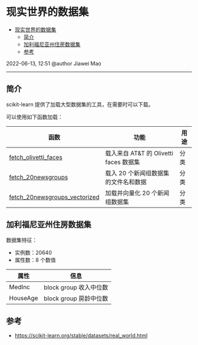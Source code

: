 # 现实世界的数据集

- [现实世界的数据集](#现实世界的数据集)
  - [简介](#简介)
  - [加利福尼亚州住房数据集](#加利福尼亚州住房数据集)
  - [参考](#参考)

2022-06-13, 12:51
@author Jiawei Mao
***

## 简介

scikit-learn 提供了加载大型数据集的工具，在需要时可以下载。

可以使用如下函数加载：

|函数|功能|用途|
|---|---|---|
|[fetch_olivetti_faces](https://scikit-learn.org/stable/modules/generated/sklearn.datasets.fetch_olivetti_faces.html)|载入来自 AT&T 的 Olivetti faces 数据集|分类|
|[fetch_20newsgroups](https://scikit-learn.org/stable/modules/generated/sklearn.datasets.fetch_20newsgroups.html)|载入 20 个新闻组数据集的文件名和数据|分类|
|[fetch_20newsgroups_vectorized](https://scikit-learn.org/stable/modules/generated/sklearn.datasets.fetch_20newsgroups_vectorized.html)|加载并向量化 20 个新闻组数据集|分类|

## 加利福尼亚州住房数据集

数据集特征：

- 实例数：20640
- 属性数：8 个数值

|属性|信息|
|---|---|
|MedInc|block group 收入中位数|
|HouseAge|block group 房龄中位数|


## 参考

- https://scikit-learn.org/stable/datasets/real_world.html

